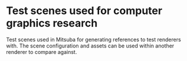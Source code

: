 # Test scenes used for computer graphics research
Test scenes used in Mitsuba for generating references to test renderers with. The scene configuration and assets can be used within another renderer to compare against.

